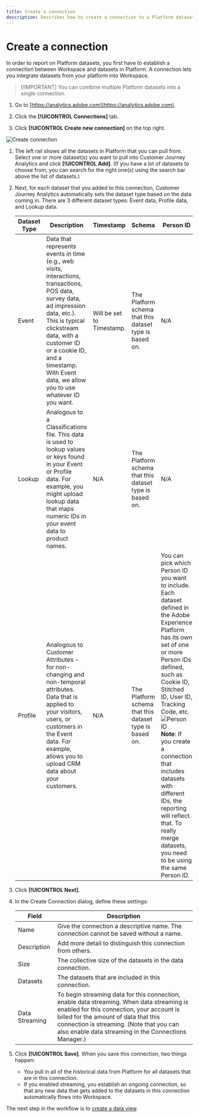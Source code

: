 ```yaml
---
title: Create a connection
description: Describes how to create a connection to a Platform dataset in Customer Journey Analytics.
---
```


# Create a connection

In order to report on Platform datasets, you first have to establish a connection between Workspace and datasets in Platform. A connection lets you integrate datasets from your platform into Workspace.

>[!IMPORTANT] You can combine multiple Platform datasets into a single connection.

1. Go to [https://analytics.adobe.com](https://analytics.adobe.com).

1. Click the **[!UICONTROL Connections]** tab.

1. Click **[!UICONTROL Create new connection]** on the top right.

  ![Create connection](assets/create-connection.png)

1. The left rail shows all the datasets in Platform that you can pull from. Select one or more dataset(s) you want to pull into Customer Journey Analytics and click **[!UICONTROL Add]**. (If you have a lot of datasets to choose from, you can search for the right one(s) using the search bar above the list of datasets.)

1. Next, for each dataset that you added to this connection, Customer Journey Analytics automatically sets the dataset type based on the data coming in. There are 3 different dataset types: Event data, Profile data, and Lookup data.

    |Dataset Type|Description|Timestamp|Schema|Person ID|
    |---|---|---|---|---|
    |Event|Data that represents events in time (e.g., web visits, interactions, transactions, POS data, survey data, ad impression data, etc.). This is typical clickstream data, with a customer ID or a cookie ID, and a timestamp. With Event data, we allow you to use whatever ID you want. |Will be set to Timestamp.|The Platform schema that this dataset type is based on.|N/A|
    |Lookup|Analogous to a Classifications file. This data is used to lookup values or keys found in your Event or Profile data. For example, you might upload lookup data that maps numeric IDs in your event data to product names.|N/A|The Platform schema that this dataset type is based on.|N/A|
    |Profile|Analogous to Customer Attributes - for non-changing and non-temporal attributes. Data that is applied to your visitors, users, or customers in the Event data. For example, allows you to upload CRM data about your customers. |N/A|The Platform schema that this dataset type is based on.|You can pick which Person ID you want to include. Each dataset defined in the Adobe Experience Platform has its own set of one or more Person IDs defined, such as Cookie ID, Stitched ID, User ID, Tracking Code, etc.<br>![Person ID](assets/person-id.png)**Note**: If you create a connection that includes datasets with different IDs, the reporting will reflect that. To really merge datasets, you need to be using the same Person ID.|

1. Click **[!UICONTROL Next]**.

1. In the Create Connection dialog, define these settings:

    |Field|Description|
    |---|---|
    |Name|Give the connection a descriptive name. The connection cannot be saved without a name.|
    |Description|Add more detail to distinguish this connection from others.|
    |Size|The collective size of the datasets in the data connection.|
    |Datasets|The datasets that are included in this connection.|
    |Data Streaming|To begin streaming data for this connection, enable data streaming. When data streaming is enabled for this connection, your account is billed for the amount of data that this connection is streaming. (Note that you can also enable data streaming in the Connections Manager.)|

1. Click **[!UICONTROL Save]**. When you save this connection, two things happen:

    * You pull in all of the historical data from Platform for all datasets that are in this connection.
    * If you enabled streaming, you establish an ongoing connection, so that any new data that gets added to the datasets in this connection automatically flows into Workspace.

The next step in the workflow is to [create a data view](/help/data-views/create-dataview.md).
